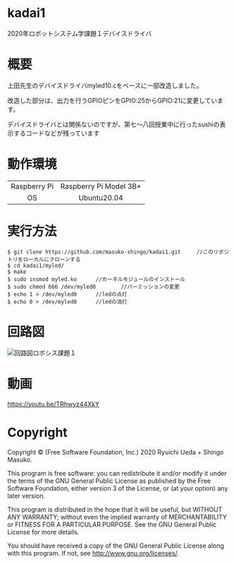 # kadai1
2020年ロボットシステム学課題１デバイスドライバ
# 概要

上田先生のデバイスドライバmyled10.cをベースに一部改造しました。

改造した部分は、出力を行うGPIOピンをGPIO:25からGPIO:21に変更しています。

デバイスドライバとは関係ないのですが、第七～八回授業中に行ったsushiの表示するコードなどが残っています



# 動作環境
|||
|:--:|:--:|
| Raspberry Pi | Raspberry Pi Model 3B+ |
| OS | Ubuntu20.04 |

# 実行方法
```
$ git clone https://github.com/masuko-shingo/kadai1.git     //このリポジトリをローカルにクローンする
$ cd kadai1/myled/
$ make
$ sudo insmod myled.ko      //カーネルモジュールのインストール
$ sudo chmod 666 /dev/myled0        //パーミッションの変更
$ echo 1 > /dev/myled0      //ledの点灯
$ echo 0 > /dev/myled0      //ledの消灯
```

# 回路図
![回路図ロボシス課題１](https://user-images.githubusercontent.com/72721963/101239901-aa4b0a80-372e-11eb-9ddb-fcbab11e1ce7.png)

# 動画
https://youtu.be/TRhwyz44XkY
# Copyright
Copyright © (Free Software Foundation, Inc.) 2020  Ryuichi Ueda + Shingo Masuko. 

This program is free software: you can redistribute it and/or modify
    it under the terms of the GNU General Public License as published by
    the Free Software Foundation, either version 3 of the License, or
    (at your option) any later version.

This program is distributed in the hope that it will be useful,
    but WITHOUT ANY WARRANTY; without even the implied warranty of
    MERCHANTABILITY or FITNESS FOR A PARTICULAR PURPOSE.  See the
    GNU General Public License for more details.

You should have received a copy of the GNU General Public License
    along with this program.  If not, see <http://www.gnu.org/licenses/>.

